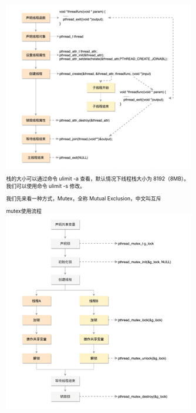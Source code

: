 

![img.png](img.png)


栈的大小可以通过命令 ulimit -a 查看，默认情况下线程栈大小为 8192（8MB）。我们可以使用命令 ulimit -s 修改。

我们先来看一种方式，Mutex，全称 Mutual Exclusion，中文叫互斥


mutex使用流程
![img_1.png](img_1.png)

